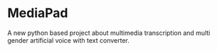 # MediaPad
A new python based project about multimedia transcription and multi gender artificial voice with text converter.
